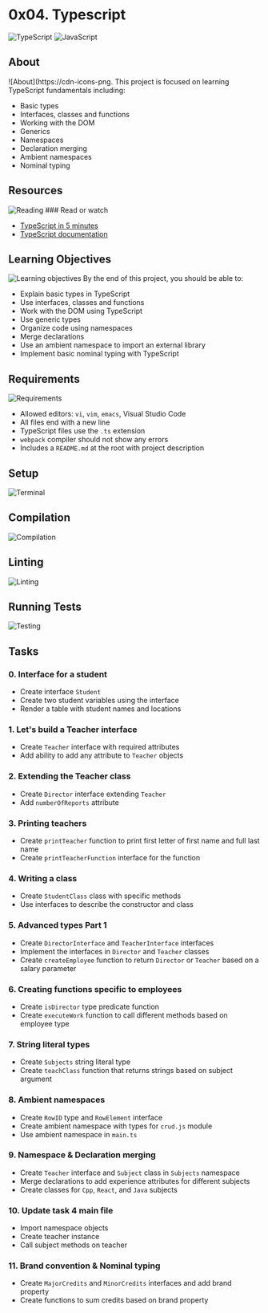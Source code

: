# 0x04. Typescript 

![TypeScript](https://img.shields.io/badge/typescript-%23007ACC.svg?style=for-the-badge&logo=typescript&logoColor=white)
![JavaScript](https://img.shields.io/badge/javascript-%23323330.svg?style=for-the-badge&logo=javascript&logoColor=%23F7DF1E)

## About 

![About](https://cdn-icons-png. This project is focused on learning TypeScript fundamentals including:

- Basic types
- Interfaces, classes and functions  
- Working with the DOM
- Generics
- Namespaces
- Declaration merging
- Ambient namespaces
- Nominal typing

## Resources 

![Reading](https://img.icons8.com/external-justicon-lineal-justicon/24/000000/external-reading-e-learning-justicon-lineal-justicon.png) ### Read or watch

- [TypeScript in 5 minutes](https://www.typescriptlang.org/docs/handbook/typescript-in-5-minutes.html)
- [TypeScript documentation](https://www.typescriptlang.org/docs/handbook/intro.html)

## Learning Objectives

![Learning objectives](https://img.icons8.com/external-justicon-lineal-justicon/24/000000/external-learning-e-learning-justicon-lineal-justicon-2.png) By the end of this project, you should be able to:

- Explain basic types in TypeScript
- Use interfaces, classes and functions  
- Work with the DOM using TypeScript
- Use generic types
- Organize code using namespaces
- Merge declarations
- Use an ambient namespace to import an external library
- Implement basic nominal typing with TypeScript

## Requirements

![Requirements](https://img.icons8.com/external-justicon-lineal-justicon/24/000000/external-requirement-business-justicon-lineal-justicon.png)

- Allowed editors: `vi`, `vim`, `emacs`, Visual Studio Code
- All files end with a new line
- TypeScript files use the `.ts` extension 
- `webpack` compiler should not show any errors  
- Includes a `README.md` at the root with project description

## Setup

![Terminal](https://img.icons8.com/external-justicon-lineal-justicon/24/000000/external-terminal-devops-justicon-lineal-justicon.png)

## Compilation 

![Compilation](https://img.icons8.com/external-justicon-lineal-justicon/24/000000/external-compilation-programming-justicon-lineal-justicon.png)

## Linting

![Linting](https://img.icons8.com/external-justicon-flat-justicon/24/000000/external-linting-programming-justicon-flat-justicon.png)


## Running Tests

![Testing](https://img.icons8.com/external-justicon-lineal-justicon/24/000000/external-testing-continuous-integration-justicon-lineal-justicon.png)

## Tasks

### 0. Interface for a student

- Create interface `Student` 
- Create two student variables using the interface
- Render a table with student names and locations

### 1. Let's build a Teacher interface

- Create `Teacher` interface with required attributes
- Add ability to add any attribute to `Teacher` objects

### 2. Extending the Teacher class 

- Create `Director` interface extending `Teacher` 
- Add `numberOfReports` attribute

### 3. Printing teachers

- Create `printTeacher` function to print first letter of first name and full last name
- Create `printTeacherFunction` interface for the function

### 4. Writing a class

- Create `StudentClass` class with specific methods
- Use interfaces to describe the constructor and class

### 5. Advanced types Part 1

- Create `DirectorInterface` and `TeacherInterface` interfaces
- Implement the interfaces in `Director` and `Teacher` classes
- Create `createEmployee` function to return `Director` or `Teacher` based on a salary parameter
  
### 6. Creating functions specific to employees

- Create `isDirector` type predicate function
- Create `executeWork` function to call different methods based on employee type

### 7. String literal types

- Create `Subjects` string literal type
- Create `teachClass` function that returns strings based on subject argument
  
### 8. Ambient namespaces

- Create `RowID` type and `RowElement` interface
- Create ambient namespace with types for `crud.js` module
- Use ambient namespace in `main.ts`

### 9. Namespace & Declaration merging 

- Create `Teacher` interface and `Subject` class in `Subjects` namespace
- Merge declarations to add experience attributes for different subjects
- Create classes for `Cpp`, `React`, and `Java` subjects

### 10. Update task 4 main file

- Import namespace objects 
- Create teacher instance
- Call subject methods on teacher

### 11. Brand convention & Nominal typing

- Create `MajorCredits` and `MinorCredits` interfaces and add brand property
- Create functions to sum credits based on brand property


